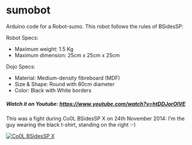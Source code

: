 sumobot
=======

Arduino code for a Robot-sumo. This robot follows the rules of BSidesSP:

Robot Specs:
- Maximum weight: 1.5 Kg
- Maximum dimension: 25cm x 25cm x 25cm

Dojo Specs:
- Material: Medium-density fibreboard (MDF)
- Size & Shape: Round with 80cm diameter
- Color: Black with White borders

##### Watch it on Youtube: https://www.youtube.com/watch?v=htDDJorOlVE

This was a fight during Co0L BSidesSP X on 24th November 2014:
I'm the guy wearing the black t-shirt, standing on the right :-)

[![Co0L BSidesSP X](https://img.youtube.com/vi/htDDJorOlVE/maxresdefault.jpg)](https://www.youtube.com/watch?v=htDDJorOlVE)
